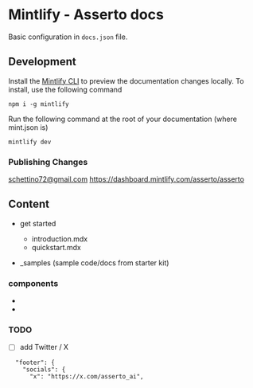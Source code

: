 # Mintlify - Asserto docs

Basic configuration in `docs.json` file.


## Development

Install the [Mintlify CLI](https://www.npmjs.com/package/mintlify) to preview the documentation changes locally. To install, use the following command

```
npm i -g mintlify
```

Run the following command at the root of your documentation (where mint.json is)

```
mintlify dev
```

### Publishing Changes

schettino72@gmail.com
https://dashboard.mintlify.com/asserto/asserto


## Content

- get started
  - introduction.mdx
  - quickstart.mdx


- _samples (sample code/docs from starter kit)


### components

- <CardGroup><Card></Card></CardGroup>
- <AccordionGroup><Accordion></Accordion></AccordionGroup>


### TODO

- [ ] add Twitter / X

```
  "footer": {
    "socials": {
      "x": "https://x.com/asserto_ai",
```
